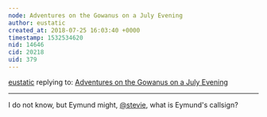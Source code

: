 ```yaml
---
node: Adventures on the Gowanus on a July Evening
author: eustatic
created_at: 2018-07-25 16:03:40 +0000
timestamp: 1532534620
nid: 14646
cid: 20218
uid: 379
---
```




[eustatic](../profile/eustatic) replying to: [Adventures on the Gowanus on a July Evening](../notes/eustatic/07-12-2017/adventures-on-the-gowanus-on-a-july-evening)

----
I do not know, but Eymund might, [@stevie](/profile/stevie), what is Eymund's callsign?